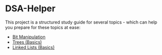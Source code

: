 # DSA-Helper

This project is a structured study guide for several topics - which can help you prepare for these topics at ease:
 
- [Bit Manipulation](bit-manipulation-study-guide.md)
- [Trees (Basics)](trees-basics-study-guide.md)
- [Linked Lists (Basics)](linked-lists-basics-study-guide.md)
